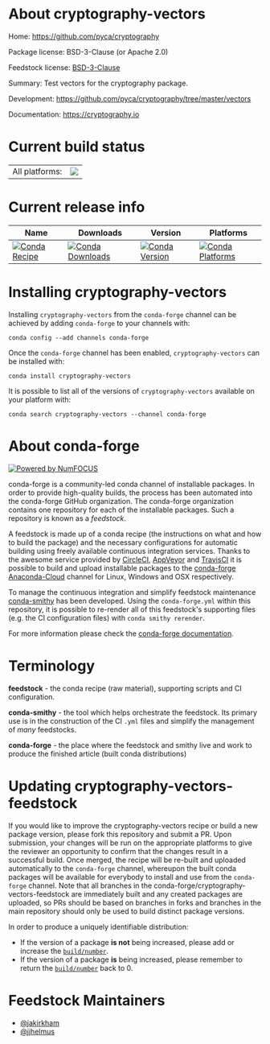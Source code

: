 About cryptography-vectors
==========================

Home: https://github.com/pyca/cryptography

Package license: BSD-3-Clause (or Apache 2.0)

Feedstock license: [BSD-3-Clause](https://github.com/conda-forge/cryptography-vectors-feedstock/blob/master/LICENSE.txt)

Summary: Test vectors for the cryptography package.

Development: https://github.com/pyca/cryptography/tree/master/vectors

Documentation: https://cryptography.io

Current build status
====================


<table><tr><td>All platforms:</td>
    <td>
      <a href="https://dev.azure.com/conda-forge/feedstock-builds/_build/latest?definitionId=4777&branchName=master">
        <img src="https://dev.azure.com/conda-forge/feedstock-builds/_apis/build/status/cryptography-vectors-feedstock?branchName=master">
      </a>
    </td>
  </tr>
</table>

Current release info
====================

| Name | Downloads | Version | Platforms |
| --- | --- | --- | --- |
| [![Conda Recipe](https://img.shields.io/badge/recipe-cryptography--vectors-green.svg)](https://anaconda.org/conda-forge/cryptography-vectors) | [![Conda Downloads](https://img.shields.io/conda/dn/conda-forge/cryptography-vectors.svg)](https://anaconda.org/conda-forge/cryptography-vectors) | [![Conda Version](https://img.shields.io/conda/vn/conda-forge/cryptography-vectors.svg)](https://anaconda.org/conda-forge/cryptography-vectors) | [![Conda Platforms](https://img.shields.io/conda/pn/conda-forge/cryptography-vectors.svg)](https://anaconda.org/conda-forge/cryptography-vectors) |

Installing cryptography-vectors
===============================

Installing `cryptography-vectors` from the `conda-forge` channel can be achieved by adding `conda-forge` to your channels with:

```
conda config --add channels conda-forge
```

Once the `conda-forge` channel has been enabled, `cryptography-vectors` can be installed with:

```
conda install cryptography-vectors
```

It is possible to list all of the versions of `cryptography-vectors` available on your platform with:

```
conda search cryptography-vectors --channel conda-forge
```


About conda-forge
=================

[![Powered by NumFOCUS](https://img.shields.io/badge/powered%20by-NumFOCUS-orange.svg?style=flat&colorA=E1523D&colorB=007D8A)](http://numfocus.org)

conda-forge is a community-led conda channel of installable packages.
In order to provide high-quality builds, the process has been automated into the
conda-forge GitHub organization. The conda-forge organization contains one repository
for each of the installable packages. Such a repository is known as a *feedstock*.

A feedstock is made up of a conda recipe (the instructions on what and how to build
the package) and the necessary configurations for automatic building using freely
available continuous integration services. Thanks to the awesome service provided by
[CircleCI](https://circleci.com/), [AppVeyor](https://www.appveyor.com/)
and [TravisCI](https://travis-ci.com/) it is possible to build and upload installable
packages to the [conda-forge](https://anaconda.org/conda-forge)
[Anaconda-Cloud](https://anaconda.org/) channel for Linux, Windows and OSX respectively.

To manage the continuous integration and simplify feedstock maintenance
[conda-smithy](https://github.com/conda-forge/conda-smithy) has been developed.
Using the ``conda-forge.yml`` within this repository, it is possible to re-render all of
this feedstock's supporting files (e.g. the CI configuration files) with ``conda smithy rerender``.

For more information please check the [conda-forge documentation](https://conda-forge.org/docs/).

Terminology
===========

**feedstock** - the conda recipe (raw material), supporting scripts and CI configuration.

**conda-smithy** - the tool which helps orchestrate the feedstock.
                   Its primary use is in the construction of the CI ``.yml`` files
                   and simplify the management of *many* feedstocks.

**conda-forge** - the place where the feedstock and smithy live and work to
                  produce the finished article (built conda distributions)


Updating cryptography-vectors-feedstock
=======================================

If you would like to improve the cryptography-vectors recipe or build a new
package version, please fork this repository and submit a PR. Upon submission,
your changes will be run on the appropriate platforms to give the reviewer an
opportunity to confirm that the changes result in a successful build. Once
merged, the recipe will be re-built and uploaded automatically to the
`conda-forge` channel, whereupon the built conda packages will be available for
everybody to install and use from the `conda-forge` channel.
Note that all branches in the conda-forge/cryptography-vectors-feedstock are
immediately built and any created packages are uploaded, so PRs should be based
on branches in forks and branches in the main repository should only be used to
build distinct package versions.

In order to produce a uniquely identifiable distribution:
 * If the version of a package **is not** being increased, please add or increase
   the [``build/number``](https://conda.io/docs/user-guide/tasks/build-packages/define-metadata.html#build-number-and-string).
 * If the version of a package **is** being increased, please remember to return
   the [``build/number``](https://conda.io/docs/user-guide/tasks/build-packages/define-metadata.html#build-number-and-string)
   back to 0.

Feedstock Maintainers
=====================

* [@jakirkham](https://github.com/jakirkham/)
* [@jjhelmus](https://github.com/jjhelmus/)


<!-- dummy commit to enable rerendering -->

